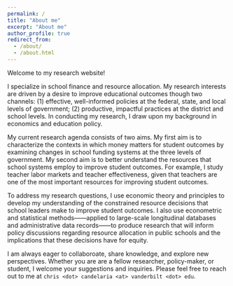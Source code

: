 ```yaml
---
permalink: /
title: "About me"
excerpt: "About me"
author_profile: true
redirect_from: 
  - /about/
  - /about.html
---
```


Welcome to my research website!

I specialize in school finance and resource allocation. My research interests are driven by a desire to improve educational outcomes though two channels: (1) effective, well-informed policies at the federal, state, and local levels of government; (2) productive, impactful practices at the district and school levels. In conducting my research, I draw upon my background in economics and education policy. 

My current research agenda consists of two aims. My first aim is to characterize the contexts in which money matters for student outcomes by examining changes in school funding systems at the three levels of government. My second aim is to better understand the resources that school systems employ to improve student outcomes. For example, I study teacher labor markets and teacher effectiveness, given that teachers are one of the most important resources for improving student outcomes. 

To address my research questions, I use economic theory and principles to develop my understanding of the constrained resource decisions that school leaders make to improve student outcomes. I also use econometric and statistical methods——applied to large-scale longitudinal databases and administrative data records——to produce research that will inform policy discussions regarding resource allocation in public schools and the implications that these decisions have for equity. 

I am always eager to collaboroate, share knowledge, and explore new perspectives. Whether you are are a fellow researcher, policy-maker, or student, I welcome your suggestions and inquiries. Please feel free to reach out to me at `chris <dot> candelaria <at> vanderbilt <dot> edu`. 



